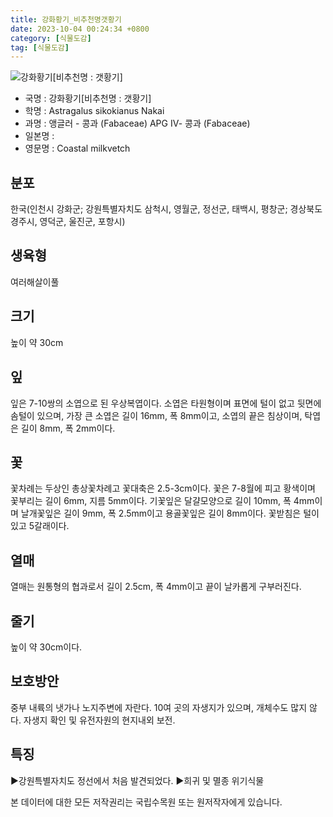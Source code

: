 ```yaml
---
title: 강화황기_비추천명갯황기
date: 2023-10-04 00:24:34 +0800
category: [식물도감]
tag: [식물도감]
---
```




![강화황기[비추천명 : 갯황기]](/fileUpload/plants/basic/Leguminosae/Astragalus/12241/12241_1_th2.jpg)
- 국명 : 강화황기[비추천명 : 갯황기]
- 학명 : Astragalus sikokianus Nakai
- 과명 : 앵글러 - 콩과 (Fabaceae) APG Ⅳ- 콩과 (Fabaceae)
- 일본명 : 
- 영문명 : Coastal milkvetch


## 분포
한국(인천시 강화군; 강원특별자치도 삼척시, 영월군, 정선군, 태백시, 평창군; 경상북도 경주시, 영덕군, 울진군, 포항시) 
## 생육형
여러해살이풀
## 크기
높이 약 30cm
## 잎
잎은 7-10쌍의 소엽으로 된 우상복엽이다. 소엽은 타원형이며 표면에 털이 없고 뒷면에 솜털이 있으며, 가장 큰 소엽은 길이 16mm, 폭 8mm이고, 소엽의 끝은 침상이며, 탁엽은 길이 8mm, 폭 2mm이다.
## 꽃
꽃차례는 두상인 총상꽃차례고 꽃대축은 2.5-3cm이다. 꽃은 7-8월에 피고 황색이며 꽃부리는 길이 6mm, 지름 5mm이다. 기꽃잎은 달걀모양으로 길이 10mm, 폭 4mm이며 날개꽃잎은 길이 9mm, 폭 2.5mm이고 용골꽃잎은 길이 8mm이다. 꽃받침은 털이 있고 5갈래이다.
## 열매
열매는 원통형의 협과로서 길이 2.5cm, 폭 4mm이고 끝이 날카롭게 구부러진다.
## 줄기
높이 약 30cm이다.
## 보호방안
중부 내륙의 냇가나 노지주변에 자란다. 10여 곳의 자생지가 있으며, 개체수도 많지 않다. 자생지 확인 및 유전자원의 현지내외 보전.
## 특징
▶강원특별자치도 정선에서 처음 발견되었다.▶희귀 및 멸종 위기식물






본 데이터에 대한 모든 저작권리는 국립수목원 또는 원저작자에게 있습니다.
